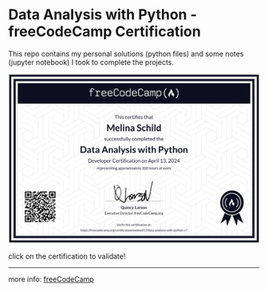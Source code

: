 # Data Analysis with Python - freeCodeCamp Certification

This repo contains my personal solutions (python files) and some notes (jupyter notebook) I took to complete the projects.

<a href="https://www.freecodecamp.org/certification/melina412/data-analysis-with-python-v7" target="_blank" title="certification" alt="certification">
<img src="./Certification.png">
</a>

click on the certification to validate!

---

more info: [freeCodeCamp](https://www.freecodecamp.org/learn/data-analysis-with-python/)
